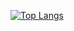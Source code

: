 [![Top Langs](https://github-readme-stats.vercel.app/api/top-langs/?username=chrisjonesonline&theme=dark&layout=compact)](https://github.com/anuraghazra/github-readme-stats)

